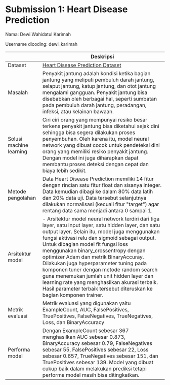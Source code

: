 # Submission 1: Heart Disease Prediction
Nama: Dewi Wahidatul Karimah

Username dicoding: dewi_karimah

| | Deskripsi |
| ----------- | ----------- |
| Dataset | [Heart Disease Prediction Dataset](https://www.kaggle.com/datasets/mfarhaannazirkhan/heart-dataset) |
| Masalah | Penyakit jantung adalah kondisi ketika bagian jantung yang meliputi pembuluh darah jantung, selaput jantung, katup jantung, dan otot jantung mengalami gangguan. Penyakit jantung bisa disebabkan oleh berbagai hal, seperti sumbatan pada pembuluh darah jantung, peradangan, infeksi, atau kelainan bawaan. |
| Solusi machine learning | Ciri ciri orang yang mempunyai resiko besar terkena penyakit jantung bisa diketahui sejak dini sehingga bisa segera dilakukan proses penyembuhan. Oleh karena itu, model neural network yang dibuat cocok untuk pendeteksi dini orang yang memiliki resiko penyakit jantung. Dengan model ini juga diharapkan dapat membantu proses deteksi dengan cepat dan biaya lebih sedikit.|
| Metode pengolahan | Data Heart Disease Prediction memiliki 14 fitur dengan rincian satu fitur float dan sisanya integer. Data kemudian dibagi ke dalam 80% data latih dan 20% data uji. Data tersebut selanjutnya dilakukan normalisasi (kecuali fitur "target") agar rentang data sama menjadi antara 0 sampai 1. |
| Arsitektur model |- Arsitektur model neural network terdiri dari tiga layer, satu input layer, satu hidden layer, dan satu output layer. Selain itu, model juga menggunakan fungsi aktivasi relu dan sigmoid sebagai output. Untuk dibagian model fit fungsi loss menggunakan binary_crossentropy dengan optimizer Adam dan metrik BinaryAccuray. Dilakukan juga hyperparameter tuning pada komponen tuner dengan metode random search guna menemukan jumlah unit hidden layer dan learning rate yang menghasilkan akurasi terbaik.  Hasil parameter terbaik tersebut diteruskan ke bagian komponen trainer.|
| Metrik evaluasi | Metrik evaluasi yang digunakan yaitu ExampleCount, AUC, FalsePositives, TruePositives, FalseNegatives, TrueNegatives, Loss, dan BinaryAccuracy |
| Performa model | Dengan ExampleCount sebesar 367 menghasilkan AUC sebesar 0.873,  BinaryAccuracy sebesar 0.79, FalseNegatives sebesar 55, FalsePositives sebesar 22, Loss sebesar 0.657, TrueNegatives sebesar 151, dan TruePositives sebesar 139. Model yang dibuat cukup baik dalam melakukan prediksi tetapi performa model masih bisa ditingkatkan.|
